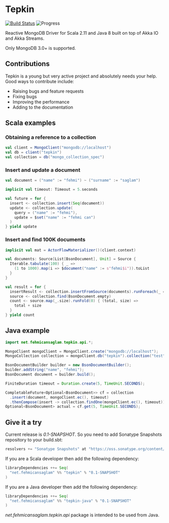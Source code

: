 # Tepkin

[![Build Status](https://travis-ci.org/fehmicansaglam/tepkin.svg?branch=master)](https://travis-ci.org/fehmicansaglam/tepkin)
![Progress](http://progressed.io/bar/71?title=brewing)

Reactive MongoDB Driver for Scala 2.11 and Java 8 built on top of Akka IO and Akka Streams.

Only MongoDB 3.0+ is supported.

## Contributions
Tepkin is a young but very active project and absolutely needs your help. Good ways to contribute include:

* Raising bugs and feature requests
* Fixing bugs
* Improving the performance
* Adding to the documentation

## Scala examples

### Obtaining a reference to a collection

```scala
val client = MongoClient("mongodb://localhost")
val db = client("tepkin")
val collection = db("mongo_collection_spec")
```

### Insert and update a document

```scala
val document = ("name" := "fehmi") ~ ("surname" := "saglam")

implicit val timeout: Timeout = 5.seconds

val future = for {
  insert <- collection.insert(Seq(document))
  update <- collection.update(
    query = ("name" := "fehmi"),
    update = $set("name" := "fehmi can")
  )
} yield update
```

### Insert and find 100K documents

```scala
implicit val mat = ActorFlowMaterializer()(client.context)

val documents: Source[List[BsonDocument], Unit] = Source {
  Iterable.tabulate(100) { _ =>
    (1 to 1000).map(i => $document("name" := s"fehmi$i")).toList
  }
}

val result = for {
  insertResult <- collection.insertFromSource(documents).runForeach(_ => ())
  source <- collection.find(BsonDocument.empty)
  count <- source.map(_.size).runFold(0) { (total, size) =>
    total + size
  }
} yield count
```

## Java example

```java
import net.fehmicansaglam.tepkin.api.*;

MongoClient mongoClient = MongoClient.create("mongodb://localhost");
MongoCollection collection = mongoClient.db("tepkin").collection("test");

BsonDocumentBuilder builder = new BsonDocumentBuilder();
builder.addString("name", "fehmi");
BsonDocument document = builder.build();

FiniteDuration timeout = Duration.create(5, TimeUnit.SECONDS);

CompletableFuture<Optional<BsonDocument>> cf = collection
  .insert(document, mongoClient.ec(), timeout)
  .thenCompose(insert -> collection.findOne(mongoClient.ec(), timeout));
Optional<BsonDocument> actual = cf.get(5, TimeUnit.SECONDS);
```

## Give it a try

Current release is *0.1-SNAPSHOT*. So you need to add Sonatype Snapshots repository to your build.sbt:

```scala
resolvers += "Sonatype Snapshots" at "https://oss.sonatype.org/content/repositories/snapshots/"
```

If you are a Scala developer then add the following dependency:

```scala
libraryDependencies ++= Seq(
  "net.fehmicansaglam" %% "tepkin" % "0.1-SNAPSHOT"
)
```

If you are a Java developer then add the following dependency:

```scala
libraryDependencies ++= Seq(
  "net.fehmicansaglam" %% "tepkin-java" % "0.1-SNAPSHOT"
)
```

_net.fehmicansaglam.tepkin.api_ package is intended to be used from Java.
